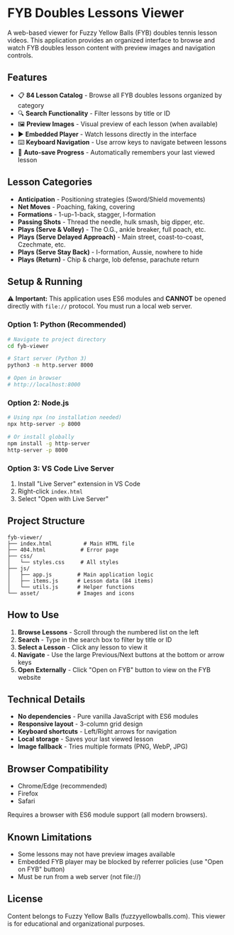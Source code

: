 # FYB Doubles Lessons Viewer

A web-based viewer for Fuzzy Yellow Balls (FYB) doubles tennis lesson videos. This application provides an organized interface to browse and watch FYB doubles lesson content with preview images and navigation controls.

## Features

- 📋 **84 Lesson Catalog** - Browse all FYB doubles lessons organized by category
- 🔍 **Search Functionality** - Filter lessons by title or ID
- 🖼️ **Preview Images** - Visual preview of each lesson (when available)
- ▶️ **Embedded Player** - Watch lessons directly in the interface
- ⌨️ **Keyboard Navigation** - Use arrow keys to navigate between lessons
- 💾 **Auto-save Progress** - Automatically remembers your last viewed lesson

## Lesson Categories

- **Anticipation** - Positioning strategies (Sword/Shield movements)
- **Net Moves** - Poaching, faking, covering
- **Formations** - 1-up-1-back, stagger, I-formation
- **Passing Shots** - Thread the needle, hulk smash, big dipper, etc.
- **Plays (Serve & Volley)** - The O.G., ankle breaker, full poach, etc.
- **Plays (Serve Delayed Approach)** - Main street, coast-to-coast, Czechmate, etc.
- **Plays (Serve Stay Back)** - I-formation, Aussie, nowhere to hide
- **Plays (Return)** - Chip & charge, lob defense, parachute return

## Setup & Running

⚠️ **Important:** This application uses ES6 modules and **CANNOT** be opened directly with `file://` protocol. You must run a local web server.

### Option 1: Python (Recommended)

```bash
# Navigate to project directory
cd fyb-viewer

# Start server (Python 3)
python3 -m http.server 8000

# Open in browser
# http://localhost:8000
```

### Option 2: Node.js

```bash
# Using npx (no installation needed)
npx http-server -p 8000

# Or install globally
npm install -g http-server
http-server -p 8000
```

### Option 3: VS Code Live Server

1. Install "Live Server" extension in VS Code
2. Right-click `index.html`
3. Select "Open with Live Server"

## Project Structure

```
fyb-viewer/
├── index.html          # Main HTML file
├── 404.html           # Error page
├── css/
│   └── styles.css     # All styles
├── js/
│   ├── app.js        # Main application logic
│   ├── items.js      # Lesson data (84 items)
│   └── utils.js      # Helper functions
└── asset/            # Images and icons
```

## How to Use

1. **Browse Lessons** - Scroll through the numbered list on the left
2. **Search** - Type in the search box to filter by title or ID
3. **Select a Lesson** - Click any lesson to view it
4. **Navigate** - Use the large Previous/Next buttons at the bottom or arrow keys
5. **Open Externally** - Click "Open on FYB" button to view on the FYB website

## Technical Details

- **No dependencies** - Pure vanilla JavaScript with ES6 modules
- **Responsive layout** - 3-column grid design
- **Keyboard shortcuts** - Left/Right arrows for navigation
- **Local storage** - Saves your last viewed lesson
- **Image fallback** - Tries multiple formats (PNG, WebP, JPG)

## Browser Compatibility

- Chrome/Edge (recommended)
- Firefox
- Safari

Requires a browser with ES6 module support (all modern browsers).

## Known Limitations

- Some lessons may not have preview images available
- Embedded FYB player may be blocked by referrer policies (use "Open on FYB" button)
- Must be run from a web server (not file://)

## License

Content belongs to Fuzzy Yellow Balls (fuzzyyellowballs.com). This viewer is for educational and organizational purposes.
